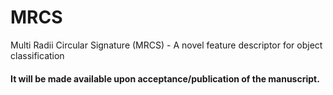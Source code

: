 # MRCS
Multi Radii Circular Signature (MRCS) - A novel feature descriptor for object classification

#### It will be made available upon acceptance/publication of the manuscript.
